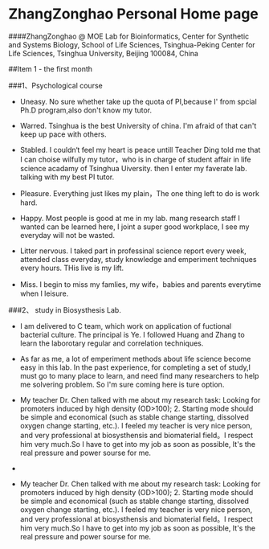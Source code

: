 # ZhangZonghao Personal Home page
  
####ZhangZonghao @ MOE Lab for Bioinformatics, Center for Synthetic and Systems Biology, School of Life Sciences, Tsinghua-Peking Center for Life Sciences, Tsinghua University, Beijing 100084, China

##Item 1 - the first month

###1、Psychological course

  * Uneasy.  No sure whether take up the quota of PI,because I' from spcial Ph.D program,also don't know my tutor.
  
  * Warred.  Tsinghua is the best University of china. I'm afraid of that can't keep up pace with others.
  
  * Stabled.  I couldn‘t feel my heart is peace untill Teacher Ding told me that I can choise wilfully my tutor，who is in charge of student affair in life science acadamy of Tsinghua Uiversity. then I enter my faverate lab. talking with my best PI tutor. 
  
  * Pleasure.  Everything just likes my plain，The one thing left to do is work hard.
  
  * Happy.  Most people is good at me in my lab. mang research staff I wanted can be learned here, I joint a super good workplace, I see my everyday will not be wasted.
  
  * Litter nervous.   I taked part in professinal science report every week, attended class everyday, study knowledge and emperiment techniques every hours. THis live is my lift.
  
  * Miss. I begin to miss my famlies, my wife，babies and parents everytime when I leisure. 
  
 ###2、 study in Biosysthesis Lab.
 
 * I am delivered to C team, which work on application of fuctional bacterial culture. The principal is Ye. I followed Huang and Zhang to learn the laborotary regular and correlation techniques. 
 
 * As far as me, a lot of emperiment methods about life science become easy in this lab. In the past experience, for completing a set of study,I must go to many place to learn, and need find many researchers to help me solvering problem. So I'm sure coming here is ture option.
 
 * My teacher Dr. Chen talked with me about my research task: Looking for promoters induced by high density (OD>100); 2. Starting mode should be simple and economical (such as stable change starting, dissolved oxygen change starting, etc.). I feeled my teacher is very nice person, and very professional at biosysthensis and biomaterial field。I respect him very much.So I have to  get into my job as soon as possible, It's the real pressure and power sourse for me.
 
 *
 * My teacher Dr. Chen talked with me about my research task: Looking for promoters induced by high density (OD>100); 2. Starting mode should be simple and economical (such as stable change starting, dissolved oxygen change starting, etc.). I feeled my teacher is very nice person, and very professional at biosysthensis and biomaterial field。I respect him very much.So I have to  get into my job as soon as possible, It's the real pressure and power sourse for me.

